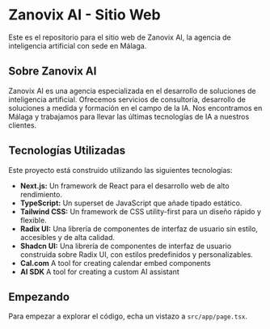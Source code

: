 # Zanovix AI - Sitio Web

Este es el repositorio para el sitio web de Zanovix AI, la agencia de inteligencia artificial con sede en Málaga. 

## Sobre Zanovix AI

Zanovix AI es una agencia especializada en el desarrollo de soluciones de inteligencia artificial. Ofrecemos servicios de consultoría, desarrollo de soluciones a medida y formación en el campo de la IA. Nos encontramos en Málaga y trabajamos para llevar las últimas tecnologías de IA a nuestros clientes.

## Tecnologías Utilizadas

Este proyecto está construido utilizando las siguientes tecnologías:

*   **Next.js:** Un framework de React para el desarrollo web de alto rendimiento.
*   **TypeScript:** Un superset de JavaScript que añade tipado estático.
*   **Tailwind CSS:** Un framework de CSS utility-first para un diseño rápido y flexible.
*   **Radix UI:** Una librería de componentes de interfaz de usuario sin estilo, accesibles y de alta calidad.
*   **Shadcn UI:** Una librería de componentes de interfaz de usuario construida sobre Radix UI, con estilos predefinidos y personalizables.
* **Cal.com** A tool for creating calendar embed components
* **AI SDK** A tool for creating a custom AI assistant


## Empezando

Para empezar a explorar el código, echa un vistazo a `src/app/page.tsx`.


